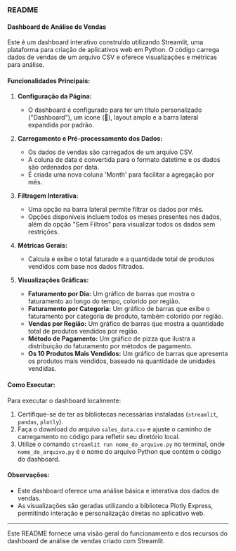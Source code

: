 ### README

#### Dashboard de Análise de Vendas

Este é um dashboard interativo construído utilizando Streamlit, uma plataforma para criação de aplicativos web em Python. O código carrega dados de vendas de um arquivo CSV e oferece visualizações e métricas para análise.

#### Funcionalidades Principais:

1. **Configuração da Página:**
   - O dashboard é configurado para ter um título personalizado ("Dashboard"), um ícone (🧊), layout amplo e a barra lateral expandida por padrão.

2. **Carregamento e Pré-processamento dos Dados:**
   - Os dados de vendas são carregados de um arquivo CSV.
   - A coluna de data é convertida para o formato datetime e os dados são ordenados por data.
   - É criada uma nova coluna 'Month' para facilitar a agregação por mês.

3. **Filtragem Interativa:**
   - Uma opção na barra lateral permite filtrar os dados por mês.
   - Opções disponíveis incluem todos os meses presentes nos dados, além da opção "Sem Filtros" para visualizar todos os dados sem restrições.

4. **Métricas Gerais:**
   - Calcula e exibe o total faturado e a quantidade total de produtos vendidos com base nos dados filtrados.

5. **Visualizações Gráficas:**
   - **Faturamento por Dia:** Um gráfico de barras que mostra o faturamento ao longo do tempo, colorido por região.
   - **Faturamento por Categoria:** Um gráfico de barras que exibe o faturamento por categoria de produto, também colorido por região.
   - **Vendas por Região:** Um gráfico de barras que mostra a quantidade total de produtos vendidos por região.
   - **Método de Pagamento:** Um gráfico de pizza que ilustra a distribuição do faturamento por métodos de pagamento.
   - **Os 10 Produtos Mais Vendidos:** Um gráfico de barras que apresenta os produtos mais vendidos, baseado na quantidade de unidades vendidas.

#### Como Executar:

Para executar o dashboard localmente:

1. Certifique-se de ter as bibliotecas necessárias instaladas (`streamlit`, `pandas`, `plotly`).
2. Faça o download do arquivo `sales_data.csv` e ajuste o caminho de carregamento no código para refletir seu diretório local.
3. Utilize o comando `streamlit run nome_do_arquivo.py` no terminal, onde `nome_do_arquivo.py` é o nome do arquivo Python que contém o código do dashboard.

#### Observações:

- Este dashboard oferece uma análise básica e interativa dos dados de vendas.
- As visualizações são geradas utilizando a biblioteca Plotly Express, permitindo interação e personalização diretas no aplicativo web.

---

Este README fornece uma visão geral do funcionamento e dos recursos do dashboard de análise de vendas criado com Streamlit.


